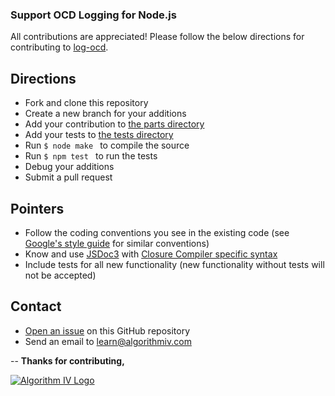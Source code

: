 ### Support OCD Logging for Node.js
All contributions are appreciated! Please follow the below directions for contributing to [log-ocd](https://github.com/imaginate/log-ocd).


## Directions
- Fork and clone this repository
- Create a new branch for your additions
- Add your contribution to [the parts directory](https://github.com/imaginate/log-ocd/tree/master/parts)
- Add your tests to [the tests directory](https://github.com/imaginate/log-ocd/tree/master/tests)
- Run ```$ node make ``` to compile the source
- Run ```$ npm test ``` to run the tests
- Debug your additions
- Submit a pull request


## Pointers
- Follow the coding conventions you see in the existing code (see [Google's style guide](https://google-styleguide.googlecode.com/svn/trunk/javascriptguide.xml?showone=Code_formatting#Code_formatting) for similar conventions)
- Know and use [JSDoc3](http://usejsdoc.org/) with [Closure Compiler specific syntax](https://developers.google.com/closure/compiler/docs/js-for-compiler)
- Include tests for all new functionality (new functionality without tests will not be accepted)


## Contact
- [Open an issue](https://github.com/imaginate/log-ocd/issues) on this GitHub repository
- Send an email to [learn@algorithmiv.com](mailto:learn@algorithmiv.com)


--
**Thanks for contributing,**

<a href="http://www.algorithmiv.com/log-ocd"><img src="http://www.algorithmiv.com/images/aIV-logo.png" alt="Algorithm IV Logo" /></a>
